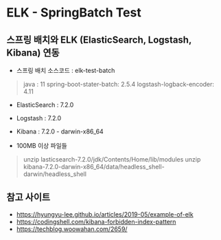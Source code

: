 # ELK - SpringBatch Test
## 스프링 배치와 ELK (ElasticSearch, Logstash, Kibana) 연동
- 스프링 배치 소스코드 : elk-test-batch
>  java : 11
> spring-boot-stater-batch: 2.5.4
> logstash-logback-encoder: 4.11

- ElasticSearch : 7.2.0
- Logstash : 7.2.0
- Kibana : 7.2.0 - darwin-x86_64

- 100MB 이상 파일들
>  unzip lasticsearch-7.2.0/jdk/Contents/Home/lib/modules
>  unzip kibana-7.2.0-darwin-x86_64/data/headless_shell-darwin/headless_shell 


## 참고 사이트
- https://hyungyu-lee.github.io/articles/2019-05/example-of-elk
- https://codingshell.com/kibana-forbidden-index-pattern
- https://techblog.woowahan.com/2659/

